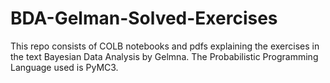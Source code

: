 # BDA-Gelman-Solved-Exercises
This repo consists of COLB notebooks and pdfs explaining the exercises in the text Bayesian Data Analysis by Gelmna. The Probabilistic Programming Language used is PyMC3. 
